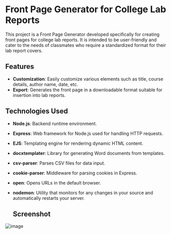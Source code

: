 # Front Page Generator for College Lab Reports

This project is a Front Page Generator developed specifically for creating front pages for college lab reports. It is intended to be user-friendly and cater to the needs of classmates who require a standardized format for their lab report covers.

## Features

- **Customization**: Easily customize various elements such as title, course details, author name, date, etc.
- **Export**: Generates the front page in a downloadable format suitable for insertion into lab reports.

## Technologies Used

- **Node.js**: Backend runtime environment.
- **Express**: Web framework for Node.js used for handling HTTP requests.
- **EJS**: Templating engine for rendering dynamic HTML content.
- **docxtemplater**: Library for generating Word documents from templates.
- **csv-parser**: Parses CSV files for data input.
- **cookie-parser**: Middleware for parsing cookies in Express.
- **open**: Opens URLs in the default browser.
- **nodemon**: Utility that monitors for any changes in your source and automatically restarts your server.

  ## Screenshot
![image](https://github.com/gauravshresthaofficial/FrontPageGenerator/assets/87366731/92d2b632-2dfd-4668-8d81-b6e0c2629ca7)
